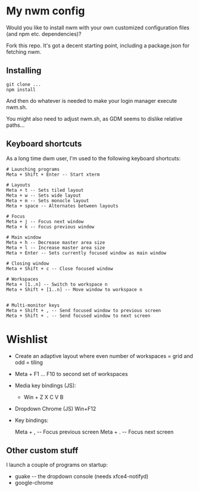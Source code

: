 # My nwm config

Would you like to install nwm with your own customized configuration files (and npm etc. dependencies)? 

Fork this repo. It's got a decent starting point, including a package.json for fetching nwm.

## Installing

    git clone ...
    npm install

And then do whatever is needed to make your login manager execute nwm.sh.

You might also need to adjust nwm.sh, as GDM seems to dislike relative paths...

## Keyboard shortcuts

As a long time dwm user, I'm used to the following keyboard shortcuts:

    # Launching programs
    Meta + Shift + Enter -- Start xterm

    # Layouts
    Meta + t -- Sets tiled layout
    Meta + w -- Sets wide layout
    Meta + m -- Sets monocle layout
    Meta + space -- Alternates between layouts

    # Focus
    Meta + j -- Focus next window
    Meta + k -- Focus previous window

    # Main window
    Meta + h -- Decrease master area size
    Meta + l -- Increase master area size
    Meta + Enter -- Sets currently focused window as main window

    # Closing window
    Meta + Shift + c -- Close focused window

    # Workspaces
    Meta + [1..n] -- Switch to workspace n
    Meta + Shift + [1..n] -- Move window to workspace n


    # Multi-monitor keys
    Meta + Shift + , -- Send focused window to previous screen
    Meta + Shift + . -- Send focused window to next screen

# Wishlist

- Create an adaptive layout where even number of workspaces = grid and odd = tiling
- Meta + F1 ... F10 to second set of workspaces
- Media key bindings (JS):
    - Win + Z X C V B
- Dropdown Chrome (JS) Win+F12
- Key bindings:

    Meta + , -- Focus previous screen
    Meta + . -- Focus next screen

## Other custom stuff

I launch a couple of programs on startup:

- guake -- the dropdown console (needs xfce4-notifyd)
- google-chrome

